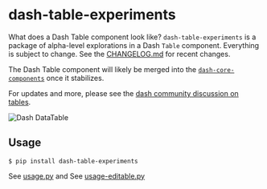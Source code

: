 # dash-table-experiments

What does a Dash Table component look like? `dash-table-experiments` is a package of alpha-level explorations in a Dash `Table` component. Everything is subject to change. See the [CHANGELOG.md](https://github.com/plotly/dash-table-experiments/blob/master/CHANGELOG.md) for recent changes.

The Dash Table component will likely be merged into the [`dash-core-components`](https://github.com/plotly/dash-core-componets) once it stabilizes.

For updates and more, please see the [dash community discussion on tables](https://community.plot.ly/t/display-tables-in-dash/4707/36).

![Dash DataTable](https://github.com/plotly/dash-table-experiments/raw/master/images/DataTable.gif)

## Usage

```
$ pip install dash-table-experiments
```

See [usage.py](https://github.com/plotly/dash-table-experiments/tree/master/usage.py) and
See [usage-editable.py](https://github.com/plotly/dash-table-experiments/tree/master/usage-editable.py)
